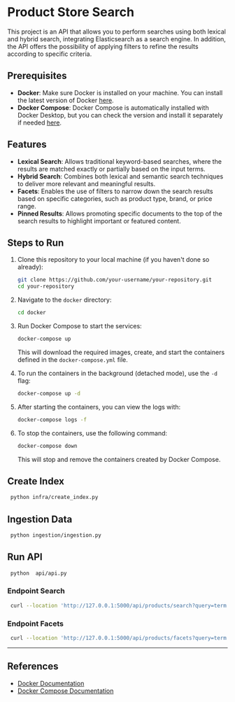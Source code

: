 # Product Store Search

This project is an API that allows you to perform searches using both lexical and hybrid search,
integrating Elasticsearch as a search engine. In addition, the API offers the possibility of
applying filters to refine the results according to specific criteria.


## Prerequisites

- **Docker**: Make sure Docker is installed on your machine. You can install the latest version of
  Docker [here](https://docs.docker.com/get-docker/).
- **Docker Compose**: Docker Compose is automatically installed with Docker Desktop, but you can check the version and
  install it separately if needed [here](https://docs.docker.com/compose/install/).

## Features

- **Lexical Search**: Allows traditional keyword-based searches, where the results are matched exactly or partially based on the input terms.
- **Hybrid Search**: Combines both lexical and semantic search techniques to deliver more relevant and meaningful results.
- **Facets**: Enables the use of filters to narrow down the search results based on specific categories, such as product type, brand, or price range.
- **Pinned Results**: Allows promoting specific documents to the top of the search results to highlight important or featured content.

## Steps to Run

1. Clone this repository to your local machine (if you haven't done so already):
    ```bash
    git clone https://github.com/your-username/your-repository.git
    cd your-repository
    ```

2. Navigate to the `docker` directory:
    ```bash
    cd docker
    ```

3. Run Docker Compose to start the services:
    ```bash
    docker-compose up
    ```

   This will download the required images, create, and start the containers defined in the `docker-compose.yml` file.

4. To run the containers in the background (detached mode), use the `-d` flag:
    ```bash
    docker-compose up -d
    ```

5. After starting the containers, you can view the logs with:
    ```bash
    docker-compose logs -f
    ```

6. To stop the containers, use the following command:
    ```bash
    docker-compose down
    ```

   This will stop and remove the containers created by Docker Compose.

## Create Index

   ```bash
    python infra/create_index.py
   ```

## Ingestion Data

   ```bash
    python ingestion/ingestion.py
   ```

## Run API

   ```bash
    python  api/api.py
   ```

### Endpoint Search

   ```bash
    curl --location 'http://127.0.0.1:5000/api/products/search?query=term'
   ```

### Endpoint Facets

   ```bash
    curl --location 'http://127.0.0.1:5000/api/products/facets?query=term'
   ```

---

## References

- [Docker Documentation](https://docs.docker.com/)
- [Docker Compose Documentation](https://docs.docker.com/compose/)

